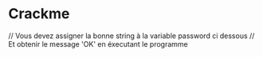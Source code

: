 # Crackme

// Vous devez assigner la bonne string à la variable password ci dessous
// Et obtenir le message 'OK' en éxecutant le programme
